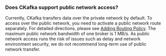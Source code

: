 ### Does CKafka support public network access?
Currently, CKafka transfers data over the private network by default. To access over the public network, you need to activate a public network route separately. For detailed directions, please see [Adding Routing Policy](https://intl.cloud.tencent.com/document/product/597/32555). The maximum public network bandwidth of one broker is 1 MB/s. As public network access runs the risk of issues such as delay and network environment security, we do not recommend long-term use of public network transfer.


